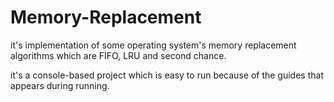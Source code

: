 # Memory-Replacement
it's implementation of some operating system's memory replacement algorithms which are FIFO, LRU and second chance.

it's a console-based project which is easy to run because of the guides that appears during running.
